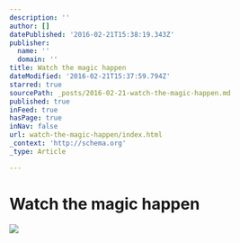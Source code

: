 ```yaml
---
description: ''
author: []
datePublished: '2016-02-21T15:38:19.343Z'
publisher:
  name: ''
  domain: ''
title: Watch the magic happen
dateModified: '2016-02-21T15:37:59.794Z'
starred: true
sourcePath: _posts/2016-02-21-watch-the-magic-happen.md
published: true
inFeed: true
hasPage: true
inNav: false
url: watch-the-magic-happen/index.html
_context: 'http://schema.org'
_type: Article

---
```

# Watch the magic happen
![](https://the-grid-user-content.s3-us-west-2.amazonaws.com/77f45d59-ca6b-4614-90ca-ef4579dac04b.png)